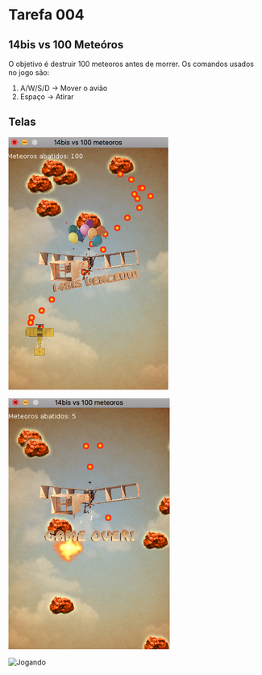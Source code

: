 # Tarefa 004

14bis vs 100 Meteóros
---

O objetivo é destruir 100 meteoros antes de morrer.
Os comandos usados no jogo são:

1. A/W/S/D -> Mover o avião
2. Espaço -> Atirar

Telas
----
![Vencendo](https://github.com/fabiopimentel/EDL/blob/master/tarefas/tarefa-04/screenshots/14bis_vencedor.png)   

![Perdendo](https://github.com/fabiopimentel/EDL/blob/master/tarefas/tarefa-04/screenshots/14bis_destruido.png)   

![Jogando](https://github.com/fabiopimentel/EDL/blob/master/tarefas/tarefa-04/screenshots/game_executando.gif)   

